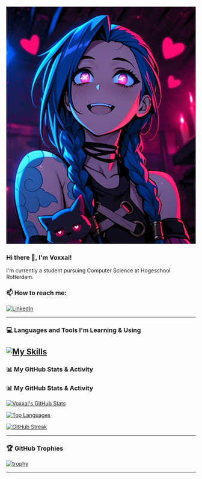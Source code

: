 <p align="center">
  <img src="https://raw.githubusercontent.com/Voxxai/Voxxai/main/Jinx_pfp.jpg" alt="Voxxai Banner" width="800"/>
</p>

### Hi there 👋, I'm Voxxai!

I'm currently a student pursuing Computer Science at Hogeschool Rotterdam.

### 📫 How to reach me:

<p align="left">
  <a href="https://www.linkedin.com/in/gilian-kranendonk/" target="_blank">
    <img src="https://img.shields.io/badge/LinkedIn-%230077B5.svg?&style=for-the-badge&logo=linkedin&logoColor=white" alt="LinkedIn"/>
  </a>

---

### 💻 Languages and Tools I'm Learning & Using

[![My Skills](https://skillicons.dev/icons?i=js,cs,css,ts,html,vue)](https://skillicons.dev)
---

### 📊 My GitHub Stats & Activity

### 📊 My GitHub Stats & Activity

[![Voxxai's GitHub Stats](https://github-readme-stats.vercel.app/api?username=Voxxai&show_icons=true&theme=tokyonight&count_private=true&include_all_commits=true)](https://github.com/anuraghazra/github-readme-stats)

[![Top Languages](https://github-readme-stats.vercel.app/api/top-langs/?username=Voxxai&layout=compact&theme=tokyonight)](https://github.com/anuraghazra/github-readme-stats)

[![GitHub Streak](https://streak-stats.demolab.com/?user=Voxxai&theme=tokyonight&date_format=M%20j%5B%2C%20Y%5D)](https://git.io/streak-stats)

---

### 🏆 GitHub Trophies

[![trophy](https://github-profile-trophy.vercel.app/?username=Voxxai&theme=tokyonight&margin-w=15&margin-h=15)](https://github.com/ryo-ma/github-profile-trophy)

---
